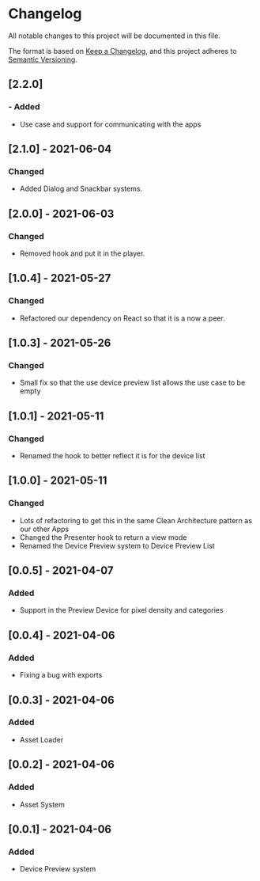 # Changelog
All notable changes to this project will be documented in this file.

The format is based on [Keep a Changelog](https://keepachangelog.com/en/1.0.0/),
and this project adheres to [Semantic Versioning](https://semver.org/spec/v2.0.0.html).

## [2.2.0]
### - Added
- Use case and support for communicating with the apps
## [2.1.0] - 2021-06-04
### Changed
- Added Dialog and Snackbar systems.

## [2.0.0] - 2021-06-03
### Changed
- Removed hook and put it in the player.

## [1.0.4] - 2021-05-27
### Changed
- Refactored our dependency on React so that it is a now a peer.

## [1.0.3] - 2021-05-26
### Changed
- Small fix so that the use device preview list allows the use case to be empty

## [1.0.1] - 2021-05-11
### Changed
- Renamed the hook to better reflect it is for the device list

## [1.0.0] - 2021-05-11
### Changed
- Lots of refactoring to get this in the same Clean Architecture pattern as our other Apps
- Changed the Presenter hook to return a view mode
- Renamed the Device Preview system to Device Preview List 

## [0.0.5] - 2021-04-07
### Added
- Support in the Preview Device for pixel density and categories

## [0.0.4] - 2021-04-06
### Added
- Fixing a bug with exports

## [0.0.3] - 2021-04-06
### Added
- Asset Loader

## [0.0.2] - 2021-04-06
### Added
- Asset System

## [0.0.1] - 2021-04-06
### Added
- Device Preview system